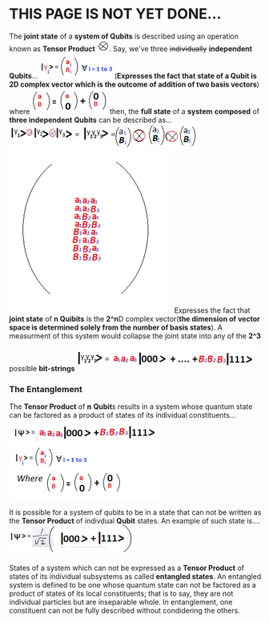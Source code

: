# THIS PAGE IS NOT YET DONE...

The **joint state** of a **system of Qubits** is described using an operation known as **Tensor Product** ![Operator](assets/tensor-product-symbol.png). Say, we've three ~~individually~~ **independent Qubits**... ![State of a Qubit is 2D complex vector](assets/three-single-qubit-states-2d-complex-vector.png)(**Expresses the fact that state of a Qubit is 2D complex vector which is the outcome of addition of two basis vectors**) where ![2D complex vector is the sum of two basis states](assets/2-dimensional-complex-vector-is-sum-of-two-basis-vectors.png) then, the **full state** of a **system** **composed** of **three independent** **Qubits** can be described as... ![Full state of a system composed of three independent qubits](assets/full-state-of-a-system-composed-of-three-independent-qubits.png)  
![2^nD complex vector](assets/2%5E3-dimensional-complex-vector.png) 
Expresses the fact that **joint state** of **n Quibits** is the **2^n**D complex vector(**the dimension of vector space is determined solely from the number of basis states**). 
A measurment of this system would collapse the joint state into any of the **2^3** possible **bit-strings** ![bit-strings](assets/2%5E3-possible-bit-strings.png)

### The Entanglement
The **Tensor Product** of **n** **Qubit**s results in a system whose quantum state can be factored as a product of states of its individual constituents...
![joint state can be factored into its individual contituents](assets/joint-state-can-be-refactored-as-states-of-individual-qubits.png)

It is possible for a system of qubits to be in a state that can not be written as the **Tensor Product** of indivdual **Qubit** states. An example of such state is....
![entangled states](assets/entangled-states.png)

States of a system which can not be expressed as a **Tensor Product** of states of its individual subsystems as called **entangled states**. An entangled system is defined to be one whose quantum state can not be factored as a product of states of its local constituents; that is to say, they are not individual particles but are inseparable whole. In entanglement, one constituent can not be fully described without condidering the others.
